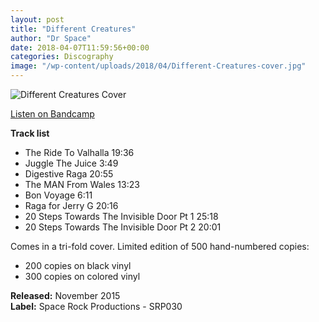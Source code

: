 ```yaml
---
layout: post
title: "Different Creatures"
author: "Dr Space"
date: 2018-04-07T11:59:56+00:00
categories: Discography
image: "/wp-content/uploads/2018/04/Different-Creatures-cover.jpg"
---
```


![Different Creatures Cover](/wp-content/uploads/2018/04/Different-Creatures-cover-300x300.jpg)

[Listen on Bandcamp](https://oresundspacecollective.bandcamp.com/album/different-creatures)

**Track list**  
- The Ride To Valhalla 19:36  
- Juggle The Juice 3:49  
- Digestive Raga 20:55  
- The MAN From Wales 13:23  
- Bon Voyage 6:11  
- Raga for Jerry G 20:16  
- 20 Steps Towards The Invisible Door Pt 1 25:18  
- 20 Steps Towards The Invisible Door Pt 2 20:01  

Comes in a tri-fold cover. Limited edition of 500 hand-numbered copies:  
- 200 copies on black vinyl  
- 300 copies on colored vinyl  

**Released:** November 2015  
**Label:** Space Rock Productions - SRP030
